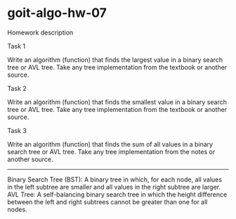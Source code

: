 # goit-algo-hw-07

Homework description

Task 1

Write an algorithm (function) that finds the largest value in a binary search tree or AVL tree. Take any tree implementation from the textbook or another source.


Task 2

Write an algorithm (function) that finds the smallest value in a binary search tree or AVL tree. Take any tree implementation from the textbook or another source.


Task 3

Write an algorithm (function) that finds the sum of all values in a binary search tree or AVL tree. Take any tree implementation from the notes or another source.

***

Binary Search Tree (BST): A binary tree in which, for each node, all values ​​in the left subtree are smaller and all values ​​in the right subtree are larger.
AVL Tree: A self-balancing binary search tree in which the height difference between the left and right subtrees cannot be greater than one for all nodes.